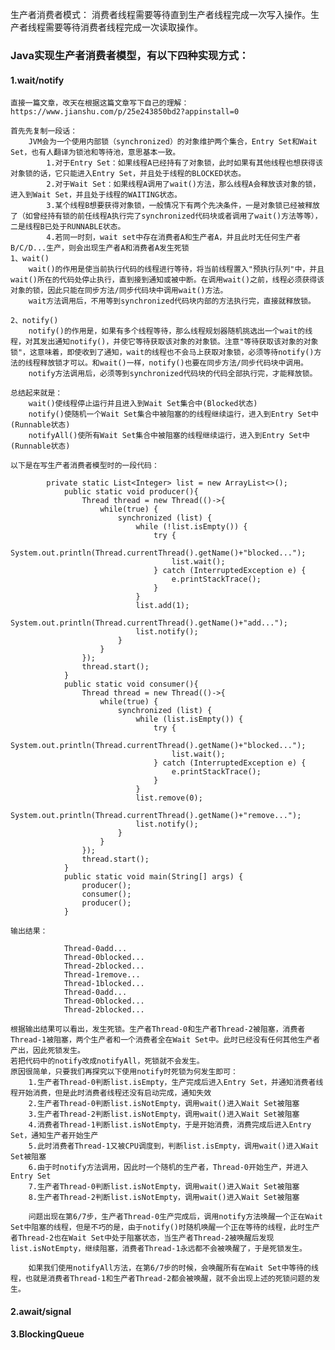 生产者消费者模式：
    消费者线程需要等待直到生产者线程完成一次写入操作。生产者线程需要等待消费者线程完成一次读取操作。

### Java实现生产者消费者模型，有以下四种实现方式：
#### 1.wait/notify
    直接一篇文章，改天在根据这篇文章写下自己的理解：
    https://www.jianshu.com/p/25e243850bd2?appinstall=0

    首先先复制一段话：
        JVM会为一个使用内部锁（synchronized）的对象维护两个集合，Entry Set和Wait Set，也有人翻译为锁池和等待池，意思基本一致。
            1.对于Entry Set：如果线程A已经持有了对象锁，此时如果有其他线程也想获得该对象锁的话，它只能进入Entry Set，并且处于线程的BLOCKED状态。
            2.对于Wait Set：如果线程A调用了wait()方法，那么线程A会释放该对象的锁，进入到Wait Set，并且处于线程的WAITING状态。
            3.某个线程B想要获得对象锁，一般情况下有两个先决条件，一是对象锁已经被释放了（如曾经持有锁的前任线程A执行完了synchronized代码块或者调用了wait()方法等等），二是线程B已处于RUNNABLE状态。
            4.若同一时刻，wait set中存在消费者A和生产者A，并且此时无任何生产者B/C/D...生产，则会出现生产者A和消费者A发生死锁
    1、wait()
        wait()的作用是使当前执行代码的线程进行等待，将当前线程置入"预执行队列"中，并且wait()所在的代码处停止执行，直到接到通知或被中断。在调用wait()之前，线程必须获得该对象的锁，因此只能在同步方法/同步代码块中调用wait()方法。
        wait方法调用后，不用等到synchronized代码块内部的方法执行完，直接就释放锁。
    
    2、notify()
        notify()的作用是，如果有多个线程等待，那么线程规划器随机挑选出一个wait的线程，对其发出通知notify()，并使它等待获取该对象的对象锁。注意"等待获取该对象的对象锁"，这意味着，即使收到了通知，wait的线程也不会马上获取对象锁，必须等待notify()方法的线程释放锁才可以。和wait()一样，notify()也要在同步方法/同步代码块中调用。
        notify方法调用后，必须等到synchronized代码块的代码全部执行完，才能释放锁。

    总结起来就是：
        wait()使线程停止运行并且进入到Wait Set集合中(Blocked状态)
        notify()使随机一个Wait Set集合中被阻塞的的线程继续运行，进入到Entry Set中(Runnable状态)
        notifyAll()使所有Wait Set集合中被阻塞的线程继续运行，进入到Entry Set中(Runnable状态)

    以下是在写生产者消费者模型时的一段代码：
```
        private static List<Integer> list = new ArrayList<>();
            public static void producer(){
                Thread thread = new Thread(()->{
                    while(true) {
                        synchronized (list) {
                            while (!list.isEmpty()) {
                                try {
                                    System.out.println(Thread.currentThread().getName()+"blocked...");
                                    list.wait();
                                } catch (InterruptedException e) {
                                    e.printStackTrace();
                                }
                            }
                            list.add(1);
                            System.out.println(Thread.currentThread().getName()+"add...");
                            list.notify();
                        }
                    }
                });
                thread.start();
            }
            public static void consumer(){
                Thread thread = new Thread(()->{
                    while(true) {
                        synchronized (list) {
                            while (list.isEmpty()) {
                                try {
                                    System.out.println(Thread.currentThread().getName()+"blocked...");
                                    list.wait();
                                } catch (InterruptedException e) {
                                    e.printStackTrace();
                                }
                            }
                            list.remove(0);
                            System.out.println(Thread.currentThread().getName()+"remove...");
                            list.notify();
                        }
                    }
                });
                thread.start();
            }
            public static void main(String[] args) {
                producer();
                consumer();
                producer();
            }
```
    输出结果：
```
            Thread-0add...
            Thread-0blocked...
            Thread-2blocked...
            Thread-1remove...
            Thread-1blocked...
            Thread-0add...
            Thread-0blocked...
            Thread-2blocked...
```
    根据输出结果可以看出，发生死锁。生产者Thread-0和生产者Thread-2被阻塞，消费者Thread-1被阻塞，两个生产者和一个消费者全在Wait Set中。此时已经没有任何其他生产者产出，因此死锁发生。
    若把代码中的notify改成notifyAll，死锁就不会发生。
    原因很简单，只要我们再探究以下使用notify时死锁为何发生即可：
        1.生产者Thread-0判断list.isEmpty，生产完成后进入Entry Set，并通知消费者线程开始消费，但是此时消费者线程还没有启动完成，通知失效
        2.生产者Thread-0判断list.isNotEmpty，调用wait()进入Wait Set被阻塞
        3.生产者Thread-2判断list.isNotEmpty，调用wait()进入Wait Set被阻塞
        4.消费者Thread-1判断list.isNotEmpty，于是开始消费，消费完成后进入Entry Set，通知生产者开始生产
        5.此时消费者Thread-1又被CPU调度到，判断list.isEmpty，调用wait()进入Wait Set被阻塞
        6.由于时notify方法调用，因此时一个随机的生产者，Thread-0开始生产，并进入Entry Set
        7.生产者Thread-0判断list.isNotEmpty，调用wait()进入Wait Set被阻塞
        8.生产者Thread-2判断list.isNotEmpty，调用wait()进入Wait Set被阻塞

        问题出现在第6/7步，生产者Thread-0生产完成后，调用notify方法唤醒一个正在Wait Set中阻塞的线程，但是不巧的是，由于notify()时随机唤醒一个正在等待的线程，此时生产者Thread-2也在Wait Set中处于阻塞状态，当生产者Thread-2被唤醒后发现list.isNotEmpty，继续阻塞，消费者Thread-1永远都不会被唤醒了，于是死锁发生。

        如果我们使用notifyAll方法，在第6/7步的时候，会唤醒所有在Wait Set中等待的线程，也就是消费者Thread-1和生产者Thread-2都会被唤醒，就不会出现上述的死锁问题的发生。


#### 2.await/signal

#### 3.BlockingQueue